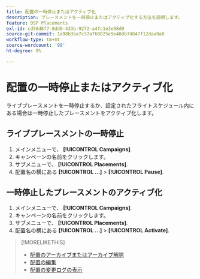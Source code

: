 ```yaml
---
title: 配置の一時停止またはアクティブ化
description: プレースメントを一時停止またはアクティブ化する方法を説明します。
feature: DSP Placements
exl-id: cd58d8f7-8dd0-433b-9272-a4fc1e3e98d9
source-git-commit: 1a98b3ba7c37a768825e9e48db7d847f12daa9a0
workflow-type: tm+mt
source-wordcount: '99'
ht-degree: 0%

---
```


# 配置の一時停止またはアクティブ化

ライブプレースメントを一時停止するか、設定されたフライトスケジュール内にある場合は一時停止したプレースメントをアクティブ化します。

## ライブプレースメントの一時停止

1. メインメニューで、 **[!UICONTROL Campaigns]**.
1. キャンペーンの名前をクリックします。
1. サブメニューで、 **[!UICONTROL Placements]**.
1. 配置名の横にある  **[!UICONTROL ...]** > **[!UICONTROL Pause]**.

## 一時停止したプレースメントのアクティブ化

1. メインメニューで、 **[!UICONTROL Campaigns]**.
1. キャンペーンの名前をクリックします。
1. サブメニューで、 **[!UICONTROL Placements]**.
1. 配置名の横にある  **[!UICONTROL ...]** > **[!UICONTROL Activate]**.

>[!MORELIKETHIS]
>
>* [配置のアーカイブまたはアーカイブ解除](placement-archive-unarchive.md)
>* [配置の編集](placement-edit.md)
>* [配置の変更ログの表示](placement-change-log.md)

